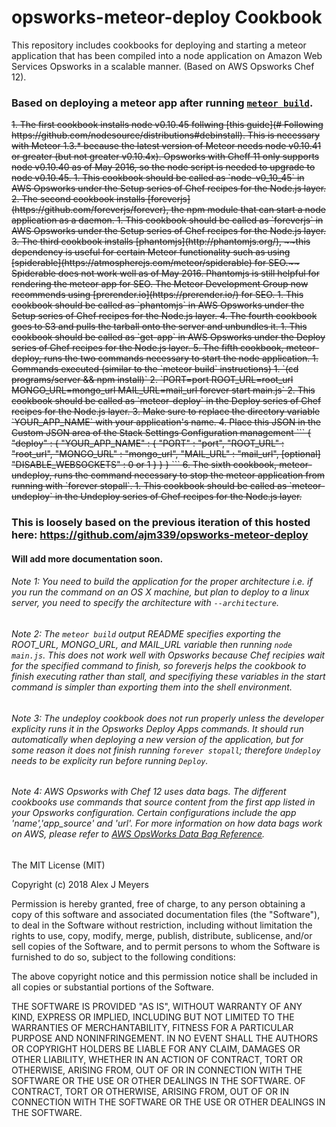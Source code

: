 opsworks-meteor-deploy Cookbook
===============================

This repository includes cookbooks for deploying and starting a meteor application that has been compiled into a node application on Amazon Web Services Opsworks in a scalable manner.  (Based on AWS Opsworks Chef 12).


### Based on deploying a meteor app after running [`meteor build`](http://guide.meteor.com/deployment.html#custom-deployment).  

<strike>
1. The first cookbook installs node v0.10.45 follwing [this guide](# Following https://github.com/nodesource/distributions#debinstall).  This is necessary with Meteor 1.3.* because the latest version of Meteor needs node v0.10.41 or greater (but not greater v0.10.4x).  Opsworks with Cheff 11 only supports node v0.10.40 as of May 2016, so the node script is needed to upgrade to node v0.10.45.
  1. This cookbook should be called as `node-v0_10_45` in AWS Opsworks under the Setup series of Chef recipes for the Node.js layer.
2. The second cookbook installs [foreverjs](https://github.com/foreverjs/forever), the npm module that can start a node application as a daemon.
  1. This cookbook should be called as `foreverjs` in AWS Opsworks under the Setup series of Chef recipes for the Node.js layer.
3. The third cookbook installs [phantomjs](http://phantomjs.org/), ~~this dependency is useful for certain Meteor functionality such as using [spiderable](https://atmospherejs.com/meteor/spiderable) for SEO.~~ Spiderable does not work well as of May 2016.  Phantomjs is still helpful for rendering the meteor app for SEO.  The Meteor Development Group now recommends using [prerender.io](https://prerender.io/) for SEO.
  1. This cookbook should be called as `phantomjs` in AWS Opsworks under the Setup series of Chef recipes for the Node.js layer.
4. The fourth cookbook goes to S3 and pulls the tarball onto the server and unbundles it.
  1. This cookbook should be called as `get-app` in AWS Opsworks under the Deploy series of Chef recipes for the Node.js layer.
5. The fifth cookbook, meteor-deploy, runs the two commands necessary to start the node application.
  1. Commands executed (similar to the `meteor build` instructions)
    1. `(cd programs/server && npm install)`
    2. `PORT=port ROOT_URL=root_url MONGO_URL=mongo_url MAIL_URL=mail_url forever start main.js`
  2. This cookbook should be called as `meteor-deploy` in the Deploy series of Chef recipes for the Node.js layer.
  3. Make sure to replace the directory variable `YOUR_APP_NAME` with your application's name.
  4. Place this JSON in the Custom JSON area of the Stack Settings Configuration management
  ```
  {
    "deploy" : {
      "YOUR_APP_NAME" : {
        "PORT" : "port",
        "ROOT_URL" : "root_url",
        "MONGO_URL" : "mongo_url",
        "MAIL_URL" : "mail_url",
        [optional] "DISABLE_WEBSOCKETS" : 0 or 1
      }
    }
  }
  ```
6. The sixth cookbook, meteor-undeploy, runs the command necessary to stop the meteor application from running with `forever stopall`.
  1. This cookbook should be called as `meteor-undeploy` in the Undeploy series of Chef recipes for the Node.js layer.
</strike>

### This is loosely based on the previous iteration of this hosted here: https://github.com/ajm339/opsworks-meteor-deploy

#### Will add more documentation soon.

###### Note 1: You need to build the application for the proper architecture i.e. if you run the command on an OS X machine, but plan to deploy to a linux server, you need to specify the architecture with `--architecture`.


###### Note 2: The `meteor build` output README specifies exporting the ROOT_URL, MONGO_URL, and MAIL_URL variable then running `node main.js`.  This does not work well with Opsworks because Chef recipies wait for the specified command to finish, so foreverjs helps the cookbook to finish executing rather than stall, and specifiying these variables in the start command is simpler than exporting them into the shell environment.

###### Note 3: The undeploy cookbook does not run properly unless the developer explicity runs it in the Opsworks Deploy Apps commands.  It should run automatically when deploying a new version of the application, but for some reason it does not finish running `forever stopall`; therefore `Undeploy` needs to be explicity run before running `Deploy`.

###### Note 4: AWS Opsworks with Chef 12 uses data bags.  The different cookbooks use commands that source content from the first app listed in your Opsworks configuration.  Certain configurations include the app 'name','app_source' and 'url'.  For more information on how data bags work on AWS, please refer to [AWS OpsWorks Data Bag Reference](http://docs.aws.amazon.com/opsworks/latest/userguide/data-bags.html).



The MIT License (MIT)

Copyright (c) 2018 Alex J Meyers

Permission is hereby granted, free of charge, to any person obtaining a copy
of this software and associated documentation files (the "Software"), to deal
in the Software without restriction, including without limitation the rights
to use, copy, modify, merge, publish, distribute, sublicense, and/or sell
copies of the Software, and to permit persons to whom the Software is
furnished to do so, subject to the following conditions:

The above copyright notice and this permission notice shall be included in
all copies or substantial portions of the Software.

THE SOFTWARE IS PROVIDED "AS IS", WITHOUT WARRANTY OF ANY KIND, EXPRESS OR
IMPLIED, INCLUDING BUT NOT LIMITED TO THE WARRANTIES OF MERCHANTABILITY,
FITNESS FOR A PARTICULAR PURPOSE AND NONINFRINGEMENT. IN NO EVENT SHALL THE
AUTHORS OR COPYRIGHT HOLDERS BE LIABLE FOR ANY CLAIM, DAMAGES OR OTHER
LIABILITY, WHETHER IN AN ACTION OF CONTRACT, TORT OR OTHERWISE, ARISING FROM,
OUT OF OR IN CONNECTION WITH THE SOFTWARE OR THE USE OR OTHER DEALINGS IN
THE SOFTWARE.
OF CONTRACT, TORT OR OTHERWISE, ARISING FROM,
OUT OF OR IN CONNECTION WITH THE SOFTWARE OR THE USE OR OTHER DEALINGS IN
THE SOFTWARE.
